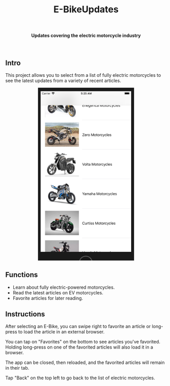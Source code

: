 <h1 align="center"> E-BikeUpdates </h1> <br>

<h4 align="center">Updates covering the electric motorcycle industry</h4> <br>
 

## Intro

This project allows you to select from a list of fully electric motorcycles to see the latest updates from a variety of recent articles. 

<p align="center">
  <img alt="E-BikeUpdates" title="E-BikeUpdates" src="screenshots/EBike1.png" width=300>
</p>

## Functions 
* Learn about fully electric-powered motorcycles. 
* Read the latest articles on EV motorcycles. 
* Favorite articles for later reading. 

## Instructions
After selecting an E-Bike, you can swipe right to favorite an article or long-press to load the article in an external browser. 

You can tap on "Favorites" on the bottom to see articles you've favorited. Holding long-press on one of the favorited articles will also load it in a browser. 

The app can be closed, then reloaded, and the favorited articles will remain in their tab. 

Tap "Back" on the top left to go back to the list of electric motorcycles. 
